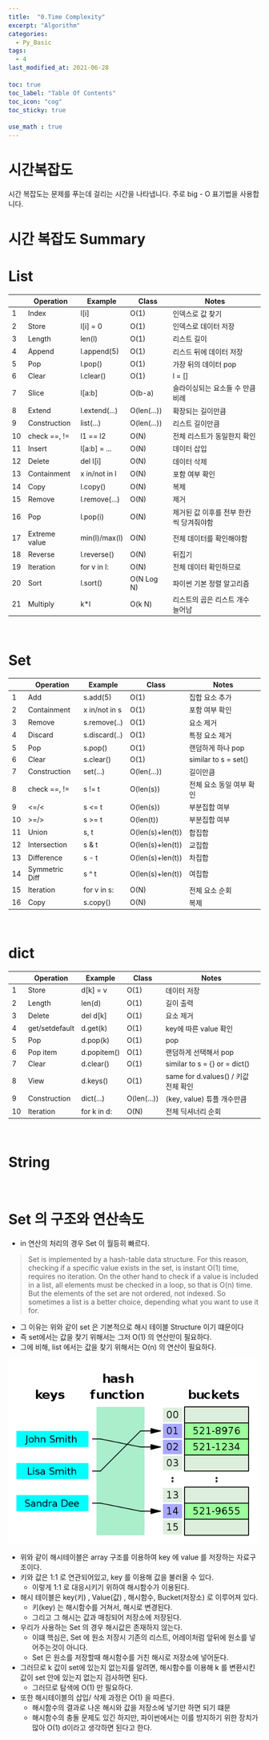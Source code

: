 ```yaml
---
title:  "0.Time Complexity"
excerpt: "Algorithm"
categories:
  - Py_Basic
tags:
  - 4
last_modified_at: 2021-06-28

toc: true
toc_label: "Table Of Contents"
toc_icon: "cog"
toc_sticky: true

use_math : true
---
```




# 시간복잡도

시간 복잡도는 문제를 푸는데 걸리는 시간을 나타냅니다. 주로 big - O 표기법을 사용합니다. 

# 시간 복잡도 Summary

# List 

|      | Operation     | Example       | Class       | Notes                                   |
| ---- | ------------- | ------------- | ----------- | --------------------------------------- |
| 1    | Index         | l[i]          | O(1)        | 인덱스로 값 찾기                        |
| 2    | Store         | l[i] = 0      | O(1)        | 인덱스로 데이터 저장                    |
| 3    | Length        | len(l)        | O(1)        | 리스트 길이                             |
| 4    | Append        | l.append(5)   | O(1)        | 리스드 뒤에 데이터 저장                 |
| 5    | Pop           | l.pop()       | O(1)        | 가장 뒤의 데이터 pop                    |
| 6    | Clear         | l.clear()     | O(1)        | l = []                                  |
| 7    | Slice         | l[a:b]        | O(b-a)      | 슬라이싱되는 요소들 수 만큼 비례        |
| 8    | Extend        | l.extend(...) | O(len(...)) | 확장되는 길이만큼                       |
| 9    | Construction  | list(...)     | O(len(...)) | 리스트 길이만큼                         |
| 10   | check ==, !=  | l1 == l2      | O(N)        | 전체 리스트가 동일한지 확인             |
| 11   | Insert        | l[a:b] = ...  | O(N)        | 데이터 삽입                             |
| 12   | Delete        | del l[i]      | O(N)        | 데이터 삭제                             |
| 13   | Containment   | x in/not in l | O(N)        | 포함 여부 확인                          |
| 14   | Copy          | l.copy()      | O(N)        | 복제                                    |
| 15   | Remove        | l.remove(...) | O(N)        | 제거                                    |
| 16   | Pop           | l.pop(i)      | O(N)        | 제거된 값 이후를 전부 한칸씩 당겨줘야함 |
| 17   | Extreme value | min(l)/max(l) | O(N)        | 전체 데이터를 확인해야함                |
| 18   | Reverse       | l.reverse()   | O(N)        | 뒤집기                                  |
| 19   | Iteration     | for v in l:   | O(N)        | 전체 데이터 확인하므로                  |
| 20   | Sort          | l.sort()      | O(N Log N)  | 파이썬 기본 정렬 알고리즘               |
| 21   | Multiply      | k*l           | O(k N)      | 리스트의 곱은 리스트 개수 늘어남        |

<br>

# Set

|      | Operation      | Example       | Class            | Notes                    |
| ---- | -------------- | ------------- | ---------------- | ------------------------ |
| 1    | Add            | s.add(5)      | O(1)             | 집합 요소 추가           |
| 2    | Containment    | x in/not in s | O(1)             | 포함 여부 확인           |
| 3    | Remove         | s.remove(..)  | O(1)             | 요소 제거                |
| 4    | Discard        | s.discard(..) | O(1)             | 특정 요소 제거           |
| 5    | Pop            | s.pop()       | O(1)             | 랜덤하게 하나 pop        |
| 6    | Clear          | s.clear()     | O(1)             | similar to s = set()     |
| 7    | Construction   | set(...)      | O(len(...))      | 길이만큼                 |
| 8    | check ==, !=   | s != t        | O(len(s))        | 전체 요소 동일 여부 확인 |
| 9    | <=/<           | s <= t        | O(len(s))        | 부분집합 여부            |
| 10   | >=/>           | s >= t        | O(len(t))        | 부분집합 여부            |
| 11   | Union          | s, t          | O(len(s)+len(t)) | 합집합                   |
| 12   | Intersection   | s & t         | O(len(s)+len(t)) | 교집합                   |
| 13   | Difference     | s - t         | O(len(s)+len(t)) | 차집합                   |
| 14   | Symmetric Diff | s ^ t         | O(len(s)+len(t)) | 여집합                   |
| 15   | Iteration      | for v in s:   | O(N)             | 전체 요소 순회           |
| 16   | Copy           | s.copy()      | O(N)             | 복제                     |

<Br>

# dict

|      | Operation      | Example     | Class       | Notes                                |
| ---- | -------------- | ----------- | ----------- | ------------------------------------ |
| 1    | Store          | d[k] = v    | O(1)        | 데이터 저장                          |
| 2    | Length         | len(d)      | O(1)        | 길이 출력                            |
| 3    | Delete         | del d[k]    | O(1)        | 요소 제거                            |
| 4    | get/setdefault | d.get(k)    | O(1)        | key에 따른 value 확인                |
| 5    | Pop            | d.pop(k)    | O(1)        | pop                                  |
| 6    | Pop item       | d.popitem() | O(1)        | 랜덤하게 선택해서 pop                |
| 7    | Clear          | d.clear()   | O(1)        | similar to s = {} or = dict()        |
| 8    | View           | d.keys()    | O(1)        | same for d.values() / 키값 전체 확인 |
| 9    | Construction   | dict(...)   | O(len(...)) | (key, value) 튜플 개수만큼           |
| 10   | Iteration      | for k in d: | O(N)        | 전체 딕셔너리 순회                   |

<br>

# String

<br>



# Set 의 구조와 연산속도

- in 연산의 처리의 경우 Set 이 월등히 빠르다.

> Set is implemented by a hash-table data structure. For this reason, checking if a specific value exists in the set, is instant O(1) time, requires no iteration. On the other hand to check if a value is included in a list, all elements must be checked in a loop, so that is O(n) time. But the elements of the set are not ordered, not indexed. So sometimes a list is a better choice, depending what you want to use it for.

- 그 이유는 위와 같이 set 은 기본적으로 해시 테이블 Structure 이기 떄문이다
- 즉 set에서는 값을 찾기 위해서는 그저 O(1) 의 연산만이 필요하다.
- 그에 비해, list 에서는 값을 찾기 위해서는 O(n) 의 연산이 필요하다. 

![png](/assets/images/Python/4_1.png)

- 위와 같이 해시테이블은 array 구조를 이용하여 key 에 value 를 저장하는 자료구조이다. 
- 키와 값은 1:1 로 연관되어있고, key 를 이용해 값을 불러올 수 있다.
  - 이렇게 1:1 로 대응시키기 위하여 해시함수가 이용된다. 
- 해시 테이블은 key(키) , Value(값) , 해시함수, Bucket(저장소) 로 이루어져 있다.
  - 키(key) 는 해시함수를 거쳐서, 해시로 변경된다. 
  - 그리고 그 해시는 값과 매칭되어 저장소에 저장된다. 
- 우리가 사용하는 Set 의 경우 해시값은 존재하지 않는다. 
  - 이떄 핵심은, Set 에 원소 저장시 기존의 리스트, 어레이처럼 앞뒤에 원소를 넣어주는것이 아니다.
  - Set 은 원소를 저장할때 해시함수를 거친 해시로 저장소에 넣어둔다. 
- 그러므로 k 값이 set에 있는지 없는지를 알려면, 해시함수를 이용해 k 를 변환시킨 값이 set 안에 있는지 없는지 검사하면 된다. 
  - 그러므로 탐색에 O(1) 만 필요하다. 
- 또한 해시테이블의 삽입/ 삭제 과정은 O(1) 을 따른다.
  - 해시함수의 결과로 나온 해시와 값을 저장소에 넣기만 하면 되기 떄문
  - 해시함수의 충돌 문제도 있긴 하지만, 파이썬에서는 이를 방지하기 위한 장치가 많아 O(1) d이라고 생각하면 된다고 한다. 

